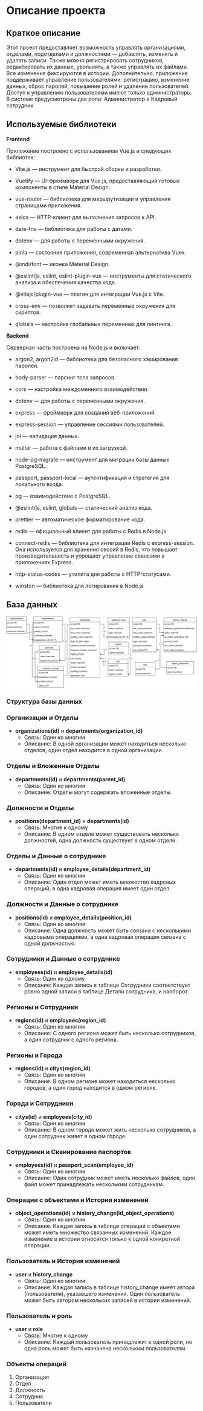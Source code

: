 # Описание проекта

## Краткое описание

Этот проект предоставляет возможность управлять организациями, отделами, подотделами и должностями — добавлять, изменять и удалять записи. Также можно регистрировать сотрудников, редактировать их данные, увольнять, а также управлять их файлами. Все изменения фиксируются в истории. Дополнительно, приложение поддерживает управление пользователями: регистрацию, изменение данных, сброс паролей, повышение ролей и удаление пользователей. Доступ к управлению пользователями имеют только администраторы. В системе предусмотрены две роли: Администратор и Кадровый сотрудник.


## Используемые библиотеки

**Frontend**

Приложение построено с использованием Vue.js и следующих библиотек:

- Vite.js — инструмент для быстрой сборки и разработки.

- Vuetify — UI-фреймворк для Vue.js, предоставляющий готовые компоненты в стиле Material Design.

- vue-router — библиотека для маршрутизации и управления страницами приложения.

- axios — HTTP-клиент для выполнения запросов к API.

- date-fns — библиотека для работы с датами.

- dotenv — для работы с переменными окружения.

- pinia — состояние приложения, современная альтернатива Vuex.

- @mdi/font — иконки Material Design.

- @eslint/js, eslint, eslint-plugin-vue — инструменты для статического анализа и обеспечения качества кода.

- @vitejs/plugin-vue — плагин для интеграции Vue.js с Vite.

- cross-env — позволяет задавать переменные окружения для скриптов.

- globals — настройка глобальных переменных для линтинга.

**Backend**

Серверная часть построена на Node.js и включает:

- argon2, argon2id — библиотеки для безопасного хэширования паролей.

- body-parser — парсинг тела запросов.

- cors — настройка междоменного взаимодействия.

- dotenv — для работы с переменными окружения.

- express — фреймворк для создания веб-приложений.

- express-session — управление сессиями пользователей.

- joi — валидация данных.

- multer — работа с файлами и их загрузкой.

- node-pg-migrate — инструмент для миграции базы данных PostgreSQL.

- passport, passport-local — аутентификация и стратегия для локального входа.

- pg — взаимодействие с PostgreSQL.

- @eslint/js, eslint, globals — статический анализ кода.

- prettier — автоматическое форматирование кода.

- redis — официальный клиент для работы с Redis в Node.js. 

- connect-redis — библиотека для интеграции Redis с express-session. Она используется для хранения сессий в Redis, что повышает производительность и упрощает управление сеансами в приложениях Express.

- http-status-codes — утилита для работы с HTTP-статусами.

- winston — библиотека для логирования в Node.js

## База данных

![Схема базы данных](./images/db/db.png)

### Структура базы данных

### Организации и Отделы
- **organizations(id)** и **departments(organization_id)**
  - Связь: Один ко многим
  - Описание: В одной организации может находиться несколько отделов, один отдел находится в одной организации.

### Отделы и Вложенные Отделы
- **departments(id)** и **departments(parent_id)**
  - Связь: Один ко многим
  - Описание: Отделы могут содержать вложенные отделы.

### Должности и Отделы
- **positions(department_id)** и **departments(id)**
  - Связь: Многие к одному
  - Описание: В одном отделе может существовать несколько должностей, одна должность существует в одном отделе.


### Отделы и Данные о сотруднике
- **departments(id)** и **employee_details(department_id)**
  - Связь: Один ко многим
  - Описание: Один отдел может иметь множество кадровых операций, а одна кадровая операция имеет один отдел.

### Должности и Данные о сотруднике
- **positions(id)** и **employee_details(position_id)**
  - Связь: Один ко многим
  - Описание: Одна должность может быть связана с несколькими кадровыми операциями, а одна кадровая операция связана с одной должностью.

### Сотрудники и Данные о сотруднике
- **employees(id)** и **employee_details(id)**
  - Связь: Один ко одному 
  - Описание: Каждая запись в таблице Сотрудники соответствует ровно одной записи в таблице Детали сотрудника, и наоборот.

### Регионы и Сотрудники
- **regions(id)** и **employees(region_id)**
  - Связь: Один ко многим
  - Описание: С одного региона может быть несколько сотрудников, а один сотрудник с одного региона.

### Регионы и Города
- **regions(id)** и **citys(region_id)**
  - Связь: Один ко многим
  - Описание: В одном регионе может находиться несколько городов, а один город находится в одном регионе.

### Города и Сотрудники
- **citys(id)** и **employees(city_id)**
  - Связь: Один ко многим
  - Описание: В одном городе может жить несколько сотрудников, а один сотрудник живет в одном городе.

### Сотрудники и Сканирование паспортов
- **employees(id)** и **passport_scan(employee_id)**
  - Связь: Один ко многим
  - Описание: Один сотрудник может иметь несколько файлов, один файл может принадлежать нескольким сотрудникам.

### Операции с объектами и История изменений
- **object_operations(id)** и **history_change(id_object_operations)**
  - Связь: Один ко многим
  - Описание: Каждая запись в таблице операций с объектами может иметь множество связанных изменений. Каждое изменение в истории относится только к одной конкретной операции.

### Пользователь и История изменений
- **user** и **history_change**
  - Связь: Один ко многим
  - Описание: Каждая запись в таблице history_change имеет автора (пользователя), указавшего изменения. Один пользователь может быть автором нескольких записей в истории изменений.

### Пользователь и роль
- **user** и **role**
  - Связь: Многие к одному
  - Описание: Каждый пользователь принадлежит к одной роли, но одна роль может быть назначена нескольким пользователям.

### Объекты операций
1. Организация
2. Отдел
3. Должность
4. Сотрудник
5. Пользователи